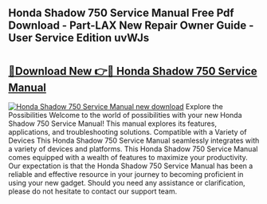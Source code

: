## Honda Shadow 750 Service Manual Free Pdf Download - Part-LAX New Repair Owner Guide - User Service Edition uvWJs

# <h2><a href="http://bc26623.oget.top/?id=Honda+Shadow+750+Service+Manual">🔗Download New 👉🔴 Honda Shadow 750 Service Manual</a></h2>

[![Honda Shadow 750 Service Manual new download](https://i.imgur.com/5g1atiW.png)](http://bc26623.oget.top/?id=Honda+Shadow+750+Service+Manual)
Explore the Possibilities Welcome to the world of possibilities with your new Honda Shadow 750 Service Manual! This manual explores its features, applications, and troubleshooting solutions. Compatible with a Variety of Devices This Honda Shadow 750 Service Manual seamlessly integrates with a variety of devices and platforms. This Honda Shadow 750 Service Manual comes equipped with a wealth of features to maximize your productivity. Our expectation is that the Honda Shadow 750 Service Manual has been a reliable and effective resource in your journey to becoming proficient in using your new gadget. Should you need any assistance or clarification, please do not hesitate to contact our support team.
